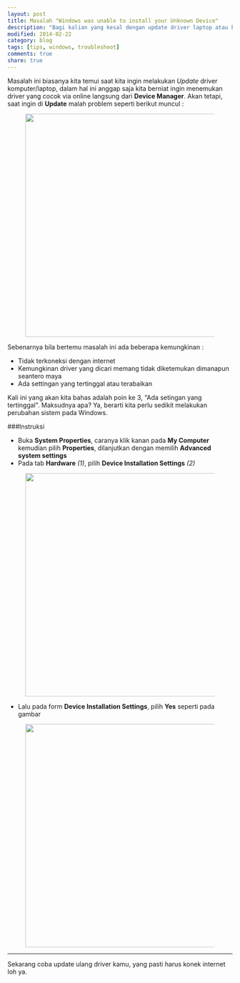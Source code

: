 ```yaml
---
layout: post
title: Masalah "Windows was unable to install your Unknown Device"
description: "Bagi kalian yang kesal dengan update driver laptop atau komputer yang tak kunjung berfungsi"
modified: 2014-02-22
category: blog
tags: [tips, windows, troubleshoot]
comments: true
share: true
---
```


Masalah ini biasanya kita temui saat kita ingin melakukan *Update* driver komputer/laptop, dalam hal ini anggap saja kita berniat ingin menemukan driver yang cocok via online langsung dari **Device Manager**. Akan tetapi, saat ingin di **Update** malah problem seperti berikut muncul :

<figure><center>
	<a href="{{ site.url }}/assets/post/2013-01-16-masalah-windows-was-unable-to-istall-your-unknown-device-1.JPG" target="_blank"> 
		<img src="{{ site.url }}/assets/post/2013-01-16-masalah-windows-was-unable-to-istall-your-unknown-device-1.JPG" width="500px"/>
	</a>
</center></figure>

Sebenarnya bila bertemu masalah ini ada beberapa kemungkinan :

- Tidak terkoneksi dengan internet
- Kemungkinan driver yang dicari memang tidak diketemukan dimanapun seantero maya
- Ada settingan yang tertinggal atau terabaikan

Kali ini yang akan kita bahas adalah poin ke 3, "Ada setingan yang tertinggal". Maksudnya apa? Ya, berarti kita perlu sedikit melakukan perubahan sistem pada Windows.

###Instruksi

- Buka **System Properties**, caranya klik kanan pada **My Computer** kemudian pilih **Properties**, dilanjutkan dengan memilih **Advanced system settings**
- Pada tab **Hardware** *(1)*, pilih **Device Installation Settings** *(2)*

<figure><center>
	<a href="{{ site.url }}/assets/post/2013-01-16-masalah-windows-was-unable-to-istall-your-unknown-device-2.JPG" target="_blank"> 
		<img src="{{ site.url }}/assets/post/2013-01-16-masalah-windows-was-unable-to-istall-your-unknown-device-2.JPG" width="500px"/>
	</a>
</center></figure>

- Lalu pada form **Device Installation Settings**, pilih **Yes** seperti pada gambar

<figure><center>
	<a href="{{ site.url }}/assets/post/2013-01-16-masalah-windows-was-unable-to-istall-your-unknown-device-3.JPG" target="_blank"> 
		<img src="{{ site.url }}/assets/post/2013-01-16-masalah-windows-was-unable-to-istall-your-unknown-device-3.JPG" width="500px"/>
	</a>
</center></figure>

------------

Sekarang coba update ulang driver kamu, yang pasti harus konek internet loh ya.